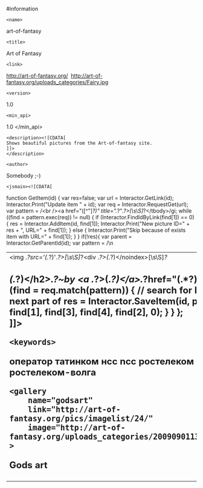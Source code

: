 #information

<?xml version="1.0" encoding="UTF-8"?>
<library name="exgalleries">

    <name>
art-of-fantasy
    </name>

    <title>
Art of Fantasy
    </title>

    <link>
http://art-of-fantasy.org/
    </link>
    <image>
http://art-of-fantasy.org/uploads_categories/Fairy.jpg
    </image>

    <version>
1.0
    </version>

    <min_api>
1.0
    </min_api>

    <description><![CDATA[
	Shows beautiful pictures from the Art-of-fantasy site.
	]]>
    </description>

    <author>
Somebody ;-)
    </author>

    <jsmain><![CDATA[
function GetItem(id) {
	var res=false;
	var url = Interactor.GetLink(id);
	Interactor.Print("Update item " + id);
	var req = Interactor.RequestGet(url);
	var pattern = /<br \/><a href="([^"]*?)" title=".*?".*?>[\s\S]*?<\/tbody>/gi;
	while ((find = pattern.exec(req)) != null) {
		if (Interactor.FindIdByLink(find[1]) == 0) {
			res = Interactor.AddItem(id, find[1]);
			Interactor.Print("New picture ID=" + res + ", URL=" + find[1]);
		} else {
			Interactor.Print("Skip because of exists item with URL=" + find[1]);
		}
	}
	if(!res){
		var parent = Interactor.GetParentId(id);
		var pattern = /<table border="0">\n<tr><td class="det"><img .*?src='(.*?)'.*?>[\s\S]*?<div .*?><noindex>(.*?)<\/noindex>[\s\S]*?<h2 class="imagetitle">(.*?)<\/h2>.*?\~by <a .*?>(.*?)<\/a>.*?href="(.*?)"/i;
		if (find = req.match(pattern)) { // search for link to next part of
			res = Interactor.SaveItem(id, parent, find[1], find[3], find[4],
				find[2], 0);
		}
	}
};        
        ]]>
    </jsmain>

    <keywords>
оператор татинком нсс ncc ростелеком ростелеком-волга
    </keywords>

    <gallery
        name="godsart"
        link="http://art-of-fantasy.org/pics/imagelist/24/"
        image="http://art-of-fantasy.org/uploads_categories/20090901130034.jpg" >
Gods art
    </gallery>
